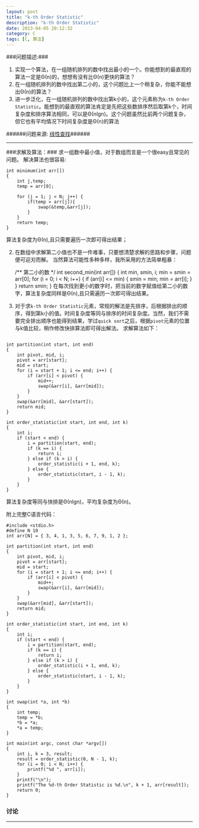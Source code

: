 ```yaml
---
layout: post
title: "k-th Order Statistic"
description: "k-th Order Statistic"
date: 2013-04-05 20:12:32
category: C
tags: [C, 算法]
---
```


###问题描述:###
1. 实现一个算法，在一组随机排列的数中找出最小的一个。你能想到的最直观的算法一定是Θ(n)的，想想有没有比Θ(n)更快的算法？
2. 在一组随机排列的数中找出第二小的，这个问题比上一个稍复杂，你能不能想出Θ(n)的算法？
3. 进一步泛化，在一组随机排列的数中找出第k小的，这个元素称为`k-th Order Statistic`。能想到的最直观的算法肯定是先把这些数排序然后取第k个，时间复杂度和排序算法相同，可以是Θ(nlgn)。这个问题虽然比前两个问题复杂，但它也有平均情况下时间复杂度是Θ(n)的算法

######问题来源: [线性查找](http://learn.akae.cn/media/ch11s05.html)######

---------------
###求解及算法：###
求一组数中最小值，对于数组而言是一个很easy且常见的问题。
解决算法也很容易:

    int minimum(int arr[])
    {
        int j,temp;
        temp = arr[0];
    
        for (j = 1; j < N; j++) {
            if(temp > arr[j]){
                swap(&temp,&arr[j]);
            }
        }
        return temp;
    }

算法复杂度为Θ(n),且只需要遍历一次即可得出结果；

2. 在数组中求解第二小值也不是一件难事，只要想清楚求解的思路和步骤，问题便可迎刃而解。
当然算法可能性多种多样，我所采用的方法简单粗暴：

    /** 第二小的数 */
    int second_min(int arr[])
    {
        int min, smin, i;
            min = smin = arr[0];
        for (i = 0; i < N; i++) {
            if (arr[i] <= min) {
                smin = min;
                min = arr[i];
            }
        }
        return smin;
    }
在每次找到更小的数字时，把当前的数字赋值给第二小的数字，算法复杂度同样是Θ(n),且只需遍历一次即可得出结果。

3. 对于求`k-th Order Statistic`元素，常规的解法是先排序，后根据排出的顺序，得到第k小的值。时间复杂度等同与排序的时间复杂度。当然，我们不需要完全排出顺序也能得到结果，学过`quick sort`之后，根据`pivot`元素的位置与k值比较，稍作修改快排算法即可得出解法。
求解算法如下：

<pre><code>
int partition(int start, int end)
{
    int pivot, mid, i;
    pivot = arr[start];
    mid = start;
    for (i = start + 1; i &lt;= end; i++) {
        if (arr[i] &lt; pivot) {
            mid++;
            swap(&amp;arr[i], &amp;arr[mid]);
        }
    }
    swap(&amp;arr[mid], &amp;arr[start]);
    return mid;
}

int order_statistic(int start, int end, int k)
{
    int i;
    if (start &lt; end) {
        i = partition(start, end);
        if (k == i) {
            return i;
        } else if (k &gt; i) {
            order_statistic(i + 1, end, k);
        } else {
            order_statistic(start, i - 1, k);
        }
    }
}
</code></pre>

算法复杂度等同与快排是Θ(nlgn)，平均复杂度为Θ(n)。

附上完整C语言代码：

<pre><code>#include &lt;stdio.h&gt;
#define N 10
int arr[N] = { 3, 4, 1, 3, 5, 6, 7, 9, 1, 2 };

int partition(int start, int end)
{
    int pivot, mid, i;
    pivot = arr[start];
    mid = start;
    for (i = start + 1; i &lt;= end; i++) {
        if (arr[i] &lt; pivot) {
            mid++;
            swap(&amp;arr[i], &amp;arr[mid]);
        }
    }
    swap(&amp;arr[mid], &amp;arr[start]);
    return mid;
}

int order_statistic(int start, int end, int k)
{
    int i;
    if (start &lt; end) {
        i = partition(start, end);
        if (k == i) {
            return i;
        } else if (k &gt; i) {
            order_statistic(i + 1, end, k);
        } else {
            order_statistic(start, i - 1, k);
        }
    }
}

int swap(int *a, int *b)
{
    int temp;
    temp = *b;
    *b = *a;
    *a = temp;
}

int main(int argc, const char *argv[])
{
    int i, k = 3, result;
    result = order_statistic(0, N - 1, k);
    for (i = 0; i &lt; N; i++) {
        printf("%d ", arr[i]);
    }
    printf("\n");
    printf("The %d-th Order Statistic is %d.\n", k + 1, arr[result]);
    return 0;
}
</code></pre>

### 讨论

----------------------
